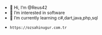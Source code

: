 - 👋 Hi, I’m @Reus42
- 👀 I’m interested in software
- 🌱 I’m currently learning c#,dart,java,php,sql
-     https://ozsahinugur.com.tr

<!---
Reus42/Reus42 is a ✨ special ✨ repository because its `README.md` (this file) appears on your GitHub profile.
You can click the Preview link to take a look at your changes.
--->
